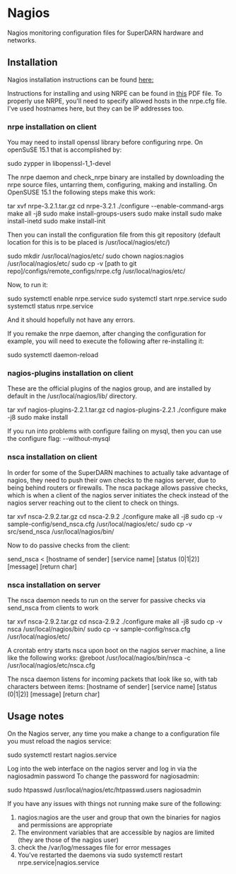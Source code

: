 # Nagios
Nagios monitoring configuration files for SuperDARN hardware and networks.

## Installation
Nagios installation instructions can be found [here:](https://assets.nagios.com/downloads/nagioscore/docs/nagioscore/4/en/quickstart.html)

Instructions for installing and using NRPE can be found in [this](https://github.com/SuperDARNCanada/Nagios/blob/master/NRPE.pdf) PDF file. To properly use NRPE, you'll need to specify allowed hosts in the nrpe.cfg file. I've used hostnames here, but they can be IP addresses too.

### nrpe installation on client
You may need to install openssl library before configuring nrpe. On openSuSE 15.1 that is accomplished by:

sudo zypper in libopenssl-1\_1-devel

The nrpe daemon and check\_nrpe binary are installed by downloading the nrpe source files, untarring them, configuring, making and installing. On OpenSUSE 15.1 the following steps make this work:

tar xvf nrpe-3.2.1.tar.gz
cd nrpe-3.2.1
./configure --enable-command-args
make all -j8
sudo make install-groups-users
sudo make install
sudo make install-inetd
sudo make install-init

Then you can install the configuration file from this git repository (default location for this is to be placed is /usr/local/nagios/etc/)

sudo mkdir /usr/local/nagios/etc/
sudo chown nagios:nagios /usr/local/nagios/etc/
sudo cp -v [path to git repo]/configs/remote\_configs/nrpe.cfg /usr/local/nagios/etc/

Now, to run it:

sudo systemctl enable nrpe.service
sudo systemctl start nrpe.service
sudo systemctl status nrpe.service

And it should hopefully not have any errors.

If you remake the nrpe daemon, after changing the configuration for example, you will need to execute the following after re-installing it:

sudo systemctl daemon-reload

### nagios-plugins installation on client
These are the official plugins of the nagios group, and are installed by default in the /usr/local/nagios/lib/ directory.

tar xvf nagios-plugins-2.2.1.tar.gz
cd nagios-plugins-2.2.1
./configure 
make -j8
sudo make install

If you run into problems with configure failing on mysql, then you can use the configure flag: --without-mysql

### nsca installation on client
In order for some of the SuperDARN machines to actually take advantage of nagios, they need to push their own checks to the nagios server, due to being behind routers or firewalls.
The nsca package allows passive checks, which is when a client of the nagios server initiates the check instead of the nagios server reaching out to the client to check on things.

tar xvf nsca-2.9.2.tar.gz
cd nsca-2.9.2
./configure
make all -j8
sudo cp -v sample-config/send\_nsca.cfg /usr/local/nagios/etc/
sudo cp -v src/send\_nsca /usr/local/nagios/bin/

Now to do passive checks from the client:

send\_nsca < [hostname of sender]	[service name]	[status (0|1|2)]	[message]	[return char]

### nsca installation on server
The nsca daemon needs to run on the server for passive checks via send\_nsca from clients to work

tar xvf nsca-2.9.2.tar.gz
cd nsca-2.9.2
./configure
make all -j8
sudo cp -v nsca /usr/local/nagios/bin/
sudo cp -v sample-config/nsca.cfg /usr/local/nagios/etc/

A crontab entry starts nsca upon boot on the nagios server machine, a line like the following works:
@reboot /usr/local/nagios/bin/nsca -c /usr/local/nagios/etc/nsca.cfg

The nsca daemon listens for incoming packets that look like so, with tab characters between items:
[hostname of sender]	[service name]	[status (0|1|2)]	[message]	[return char]


## Usage notes

On the Nagios server, any time you make a change to a configuration file you must reload the nagios service:

sudo systemctl restart nagios.service

Log into the web interface on the nagios server and log in via the nagiosadmin password
To change the password for nagiosadmin:

sudo htpasswd /usr/local/nagios/etc/htpasswd.users nagiosadmin

If you have any issues with things not running make sure of the following:
1) nagios:nagios are the user and group that own the binaries for nagios and permissions are appropriate
2) The environment variables that are accessible by nagios are limited (they are those of the nagios user)
3) check the /var/log/messages file for error messages
4) You've restarted the daemons via sudo systemctl restart nrpe.service|nagios.service
 
